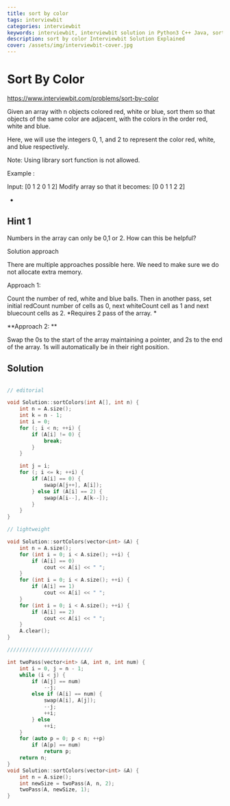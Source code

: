 ```yaml
---
title: sort by color
tags: interviewbit
categories: interviewbit
keywords: interviewbit, interviewbit solution in Python3 C++ Java, sort by color solution
description: sort by color Interviewbit Solution Explained
cover: /assets/img/interviewbit-cover.jpg
---
```


# Sort By Color

https://www.interviewbit.com/problems/sort-by-color



Given an array with n objects colored red, white or blue, 
sort them so that objects of the same color are adjacent, with the colors in the order red, white and blue.

Here, we will use the integers 0, 1, and 2 to represent the color red, white, and blue respectively.

Note: Using library sort function is not allowed.

Example :

Input: [0 1 2 0 1 2]
Modify array so that it becomes: [0 0 1 1 2 2]

-

## Hint 1
Numbers in the array can only be 0,1 or 2. How can this be helpful?

Solution approach

There are multiple approaches possible here. We need to make sure we do not allocate extra memory.

Approach 1:

 Count the number of red, white and blue balls. 
Then in another pass, set initial redCount number of cells as 0, next whiteCount cell as 1
and next bluecount cells as 2. 
*Requires 2 pass of the array. * 

**Approach 2: **

 Swap the 0s to the start of the array maintaining a pointer, and 2s to the end of the array. 
1s will automatically be in their right position. 


## Solution

```cpp

// editorial

void Solution::sortColors(int A[], int n) {
    int n = A.size();
    int k = n - 1;
    int i = 0;
    for (; i < n; ++i) {
        if (A[i] != 0) {
            break;
        }
    }

    int j = i;
    for (; i <= k; ++i) {
        if (A[i] == 0) {
            swap(A[j++], A[i]);
        } else if (A[i] == 2) {
            swap(A[i--], A[k--]);
        }
    }
}

// lightweight

void Solution::sortColors(vector<int> &A) {
    int n = A.size();
    for (int i = 0; i < A.size(); ++i) {
        if (A[i] == 0)
            cout << A[i] << " ";
    }
    for (int i = 0; i < A.size(); ++i) {
        if (A[i] == 1)
            cout << A[i] << " ";
    }
    for (int i = 0; i < A.size(); ++i) {
        if (A[i] == 2)
            cout << A[i] << " ";
    }
    A.clear();
}

////////////////////////////

int twoPass(vector<int> &A, int n, int num) {
    int i = 0, j = n - 1;
    while (i < j) {
        if (A[j] == num)
            --j;
        else if (A[i] == num) {
            swap(A[i], A[j]);
            --j;
            ++i;
        } else
            ++i;
    }
    for (auto p = 0; p < n; ++p)
        if (A[p] == num)
            return p;
    return n;
}
void Solution::sortColors(vector<int> &A) {
    int n = A.size();
    int newSize = twoPass(A, n, 2);
    twoPass(A, newSize, 1);
}
```
